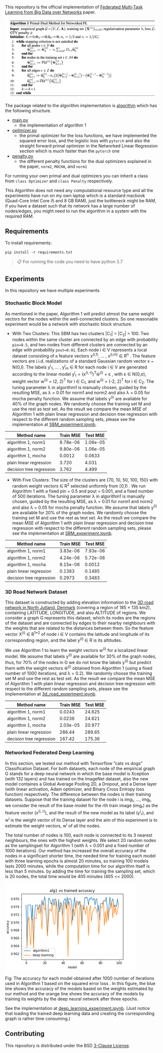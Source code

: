 This repository is the official implementation of [Federated Multi-Task Learning from Big Data over Networks](https://arxiv.org/abs/2030.12345) paper. 

![alt text](algorithm1.png)

The package related to the algorithm implementation is 
[algorithm](https://github.com/sahelyiyi/FederatedLearning/tree/master/algorithm)
 which has the following structure.

* [main.py](https://github.com/sahelyiyi/FederatedLearning/blob/master/algorithm/main.py)
    * the implementation of algorithm 1
* [optimizer.py](https://github.com/sahelyiyi/FederatedLearning/blob/master/algorithm/optimizer.py)
    * the primal optimizer for the loss functions, we have implemented 
    the squared error loss, and the logistic loss with `pytorch` 
    and also the straight forward primal optimizer in the 
    Networked Linear Regression section which is much faster than the `pytorch` one
* [penalty.py](https://github.com/sahelyiyi/FederatedLearning/blob/master/algorithm/penalty.py)
    * the different penalty functions for the dual optimizers explained in the paper, 
    `norm2`, `MOCHA`, and `norm1`
 
For running your own primal and dual optimizers you can inherit a class from `class Optimizer` 
and `class Penalty` respectively.

This Algorithm does not need any computational resource type and all the 
experiments have run on my own laptop which is a standard macbook 
(Quad-Core Intel Core i5 and 8 GB RAM), 
just the bottleneck might be RAM, if you have a dataset such that its network 
has a large number of nodes/edges, you might need to run the algorithm 
in a system with the required RAM. 

## Requirements

To install requirements:

```setup
pip install -r requirements.txt
```

>📋  For running the code you need to have python 3.7

## Experiments

In this repository we have multiple experiments

### Stochastic Block Model

As mentioned in the paper, Algorithm 1 will predict almost the same weight 
vectors for the nodes within the well-connected clusters. So one reasonable 
experiment would be a network with stochastic block structure.


* With Two Clusters: This SBM has two clusters |C<sub>1</sub>| =  |C<sub>2</sub>| = 100.
Two nodes within the same cluster are connected by an edge with probability `pin=0.5`, 
and two nodes from different clusters are connected by an edge with probability `pout=0.01`. 
Each node i &in; V represents a local dataset consisting of 
`m` feature vectors 
x<sup>(i,1)</sup>, ... , x<sup>(i,m)</sup> &in; R<sup>n</sup> . 
The feature vectors are i.i.d. realizations of a standard Gaussian random vector x ~ N(0,I).
The labels y<sup>i</sup><sub>1</sub>, ... , y<sup>i</sup><sub>m</sub> &in; R for each node i &in; V
are generated according to the linear model y<sup>i</sup><sub>r</sub> = (x<sup>(i, r)</sup>)<sup>T</sup>w&#772;<sup>(i)</sup> +  &epsilon; , 
with &epsilon; &in; N(0,&sigma;), weight vector w<sup>(i)</sup> = (2, 2)<sup>T</sup>
for i &in; C<sub>1</sub>, and w<sup>(i)</sup> = (-2, 2)<sup>T</sup> for i &in; C<sub>2</sub>. 
The tuning parameter &lambda; in algorithm1 
is manually chosen, guided by the resulting MSE, as &lambda; = 0.01 for norm1 and norm2 
and also &lambda; = 0.05 for mocha penalty function. 
We assume that labels y<sup>(i)</sup> are available for 40% of the graph nodes.
We randomly choose the training set M and use the rest as test set.
As the result we compare the mean MSE of Algorithm 1 with plain linear regression 
and decision tree regression with respect to the different random sampling sets,
 please see the implementation at [SBM_experiment.ipynb](https://github.com/sahelyiyi/FederatedLearning/blob/master/experiments/SBM_experiment.ipynb).



| Method name                    | Train MSE       | Test MSE       |
| ------------------             |---------------- | -------------- |
| algorithm 1, norm1             |    9.78e-06     |     1.06e-05   |
| algorithm 1, norm2             |    9.80e-06     |     1.06e-05   |
| algorithm 1, mocha             |    0.0012       |     0.0633     |
| plain linear regression        |    3.720        |     4.031      |
| decision tree regression       |    3.762        |     4.499      |



* With Five Clusters: The size of the clusters are {70, 10, 50, 100, 150} 
with random weight vectors ∈ R<sup>2</sup> selected uniformly from [0,1) . 
We run Algorithm 1 with a fixed pin = 0.5 and pout = 0.001, 
and a fixed number of 500 iterations. The tuning parameter &lambda; in algorithm1 
is manually chosen, guided by the resulting MSE, as &lambda; = 0.01 for norm1 and norm2 
and also &lambda; = 0.05 for mocha penalty function. 
We assume that labels y<sup>(i)</sup> are available for 20% of the graph nodes.
We randomly choose the training set M and use the rest as test set.
As the result we compare the mean MSE of Algorithm 1 with plain linear regression 
and decision tree regression with respect to the different random sampling sets,
 please see the implementation at [SBM_experiment.ipynb](https://github.com/sahelyiyi/FederatedLearning/blob/master/experiments/SBM_experiment.ipynb).


| Method name                    | Train MSE       | Test MSE       |
| ------------------             |---------------- | -------------- |
| algorithm 1, norm1             |    3.83e-06     |     7.93e-06   |
| algorithm 1, norm2             |    4.24e-06     |     5.72e-06   |
| algorithm 1, mocha             |    9.15e-06     |     0.0012     |
| plain linear regression        |    0.1383       |     0.1485     |
| decision tree regression       |    0.2973       |     0.3483     |


### 3D Road Network Dataset

This dataset is constructed by adding elevation information to the [3D road 
network in North Jutland, Denmark](https://archive.ics.uci.edu/ml/datasets/3D+Road+Network+(North+Jutland,+Denmark)#) (covering a region of 185 × 135 km2), 
containing LATITUDE, LONGITUDE, and also ALTITUDE of regions. 
We consider a graph G represents this dataset, which its nodes 
are the regions of the dataset and are connected 
by edges to their nearby neighbours with the weights that are 
related to the distances between them. So the feature vector 
X<sup>(i)</sup> ∈ R<sup>1*2</sup> of node i ∈ V contains 
the latitude and longitude of its corresponding region, and the 
label y<sup>(i)</sup> ∈ R is its altitudes.

We use Algorithm 1 to learn the weight vectors w<sup>(i)</sup>
for a localized linear model. We assume that labels y<sup>(i)</sup>
are available for 30% of the graph nodes, thus, for 70% of the nodes 
in G we do not know the labels y<sup>(i)</sup> but predict them with the 
weight vectors w&#770;<sup>(i)</sup> obtained from Algorithm 1 
(using a fixed number of 1000 iterations, and λ = 0.2).
We randomly choose the training set M and use the rest as test set.
As the result we compare the mean MSE of Algorithm 1 with plain linear regression 
and decision tree regression with respect to the different random sampling sets,
 please see the implementation at [3d_road_experiment.ipynb](https://github.com/sahelyiyi/FederatedLearning/blob/master/experiments/3d_road_experiment.ipynb).

| Method name                    | Train MSE       | Test MSE       |
| ------------------             |---------------- | -------------- |
| algorithm 1, norm1             |    0.0243       |     24.625     |
| algorithm 1, norm2             |    0.0236       |     24.621     |
| algorithm 1, mocha             |    2.03e-05     |     20.977     |
| plain linear regression        |    286.44       |     289.65     |
| decision tree regression       |    167.42       |     175.36     |


### Networked Federated Deep Learning

In this section, we tested our method with Tensorflow ”cats vs dogs” Classification Dataset.
For both datasets, each node of the empirical graph G stands for 
a deep neural network in which the base model is 
Xception (with 132 layers) and has trained on the ImageNet dataset, 
also the new model containes a Global Average Pooling 2D, a Dropout, 
and a Dense layer (with linear activation, Adam optimizer, 
and Binary Cross Entropy loss function) respectively. 
The difference between the nodes is their training datasets.
Suppose that the training dataset for the node i is 
img<sub>1</sub>, ..., img<sub>t</sub>, 
we consider the result of the base model for the rth train image (img<sub>r</sub>) 
as the feature vector (x<sup>(i, r)</sup>), 
and the result of the new model as its label (y<sup>i</sup><sub>r</sub>), 
and w<sup>i</sup> is the weight vector of its Dense layer and 
the aim of this experiment is to estimate the weight vectors, 
w<sup>i</sup> of all the nodes.

The total number of nodes is 100, each node is connected to its 
3 nearest neighbours, the ones with the highest weights. 
We select 20 random nodes as the samplingset for Algorithm 1 
(with λ = 0.001 and a fixed number of 1000 iterations). 
Our method has increased the overall accuracy of the nodes in a significant
shorter time, the needed time for training each model with 
three learning epochs is almost 20 minutes, so training 100 models 
lasts 2000 minutes, while the computation time for our algorithm 
itself is less than 5 minutes. by adding the time for training 
the sampling set, which is 20 nodes, the total time would be 405 minutes 
(405 << 2000).


![Screenshot](results/deeplearning_accuracy.png)

Fig: The accuracy for each model obtained after 1000 number of iterations 
used in Algorithm 1 based on the squared error loss . 
In this figure, the blue line shows the accuracy of the models 
based on the weights estimated by our method and the orange line shows 
the accuracy of the models by training its weights by the deep neural 
network after three epochs.


See the implementation at [deep_learning_experiment.ipynb](https://github.com/sahelyiyi/FederatedLearning/blob/master/experiments/deep_learning_experiment.ipynb).
(Just notice that loading the trained deep learning data and 
creating the corresponding graph is rather time consuming.)

## Contributing

This repository is distributed under the BSD [3-Clause License](https://github.com/sahelyiyi/FederatedLearning/blob/master/LICENSE).

